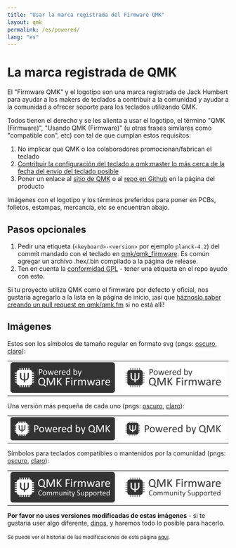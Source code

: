 ```yaml
---
title: "Usar la marca registrada del Firmware QMK"
layout: qmk
permalink: /es/powered/
lang: "es"
---
```

# La marca registrada de QMK

El "Firmware QMK" y el logotipo son una marca registrada de Jack Humbert para ayudar a los makers de teclados a contribuir a la comunidad y ayudar a la comunidad a ofrecer soporte para los teclados utilizando QMK.

Todos tienen el derecho y se les alienta a usar el logotipo, el término "QMK (Firmware)", "Usando QMK (Firmware)" (u otras frases similares como "compatible con", etc) con tal de que cumplan estos requisitos:

1. No implicar que QMK o los colaboradores promocionan/fabrican el teclado
2. [Contribuir la configuración del teclado a qmk:master lo más cerca de la fecha del envío del teclado posible](https://github.com/qmk/qmk_firmware/pulls/)
3. Poner un enlace al [sitio de QMK](https://qmk.fm) o al [repo en Github](https://github.com/qmk/qmk_firmware) en la página del producto

Imágenes con el logotipo y los términos preferidos para poner en PCBs, folletos, estampas, mercancía, etc se encuentran abajo.

## Pasos opcionales

1. Pedir una etiqueta (`<keyboard>-<version>` por ejemplo `planck-4.2`) del commit mandado con el teclado en [qmk/qmk_firmware](https://github.com/qmk/qmk_firmware). Es común agregar un archivo .hex/.bin compilado a la página de release.
2. Ten en cuenta la [conformidad GPL](https://fsfe.org/activities/ftf/useful-tips-for-vendors.en.html) - tener una etiqueta en el repo ayudo con esto.

Si tu proyecto utiliza QMK como el firmware por defecto y oficial, nos gustaría agregarlo a la lista en la página de inicio, ¡así que [háznoslo saber creando un pull request en qmk/qmk.fm](https://github.com/qmk/qmk.fm/pulls/) si no está allí!

## Imágenes

Estos son los símbolos de tamaño regular en formato svg (pngs: [oscuro](/assets/images/badge-dark.png), [claro](/assets/images/badge-light.png)):

<style>
td {
    border: 0;
}
</style>

<table>
    <tr>
        <td><a href="/assets/images/badge-dark.svg"><img src="/assets/images/badge-dark.svg" alt="QMK Badge Dark" /></a></td>
        <td><a href="/assets/images/badge-light.svg"><img src="/assets/images/badge-light.svg" alt="QMK Badge Light" /></a></td>
    </tr>
</table>

Una versión más pequeña de cada uno (pngs: [oscuro](/assets/images/badge-small-dark.png), [claro](/assets/images/badge-small-light.png)):

<table>
    <tr>
        <td><a href="/assets/images/badge-small-dark.svg"><img src="/assets/images/badge-small-dark.svg" alt="QMK Badge Small Dark" /></a></td>
        <td><a href="/assets/images/badge-small-light.svg"><img src="/assets/images/badge-small-light.svg" alt="QMK Badge Small Light" /></a></td>
    </tr>
</table>

Símbolos para teclados compatibles o mantenidos por la comunidad (pngs: [oscuro](/assets/images/badge-community-dark.png), [claro](/assets/images/badge-community-light.png)):

<table>
    <tr>
        <td><a href="/assets/images/badge-community-dark.svg"><img src="/assets/images/badge-community-dark.svg" alt="QMK Community Badge Dark" /></a></td>
        <td><a href="/assets/images/badge-community-light.svg"><img src="/assets/images/badge-community-light.svg" alt="QMK Community Badge Light" /></a></td>
    </tr>
</table>

**Por favor no uses versiones modificadas de estas imágenes** - si te gustaría user algo diferente, [dinos](https://github.com/qmk/qmk.fm/issues), y haremos todo lo posible para hacerlo.

<small>Se puede ver el historial de las modificaciones de esta página [aquí](https://github.com/qmk/qmk.fm/commits/gh-pages/_pages/powered.md).</small>
